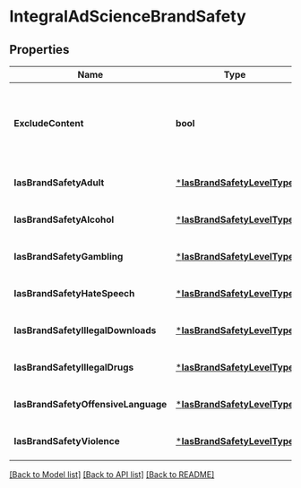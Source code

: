 # IntegralAdScienceBrandSafety

## Properties
Name | Type | Description | Notes
------------ | ------------- | ------------- | -------------
**ExcludeContent** | **bool** | Set to true to exclude content that Integral Ad Science is not able to rate. | [optional] [default to null]
**IasBrandSafetyAdult** | [***IasBrandSafetyLevelType**](IASBrandSafetyLevelType.md) |  | [optional] [default to null]
**IasBrandSafetyAlcohol** | [***IasBrandSafetyLevelType**](IASBrandSafetyLevelType.md) |  | [optional] [default to null]
**IasBrandSafetyGambling** | [***IasBrandSafetyLevelType**](IASBrandSafetyLevelType.md) |  | [optional] [default to null]
**IasBrandSafetyHateSpeech** | [***IasBrandSafetyLevelType**](IASBrandSafetyLevelType.md) |  | [optional] [default to null]
**IasBrandSafetyIllegalDownloads** | [***IasBrandSafetyLevelType**](IASBrandSafetyLevelType.md) |  | [optional] [default to null]
**IasBrandSafetyIllegalDrugs** | [***IasBrandSafetyLevelType**](IASBrandSafetyLevelType.md) |  | [optional] [default to null]
**IasBrandSafetyOffensiveLanguage** | [***IasBrandSafetyLevelType**](IASBrandSafetyLevelType.md) |  | [optional] [default to null]
**IasBrandSafetyViolence** | [***IasBrandSafetyLevelType**](IASBrandSafetyLevelType.md) |  | [optional] [default to null]

[[Back to Model list]](../README.md#documentation-for-models) [[Back to API list]](../README.md#documentation-for-api-endpoints) [[Back to README]](../README.md)

